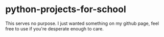 # python-projects-for-school
This serves no purpose. I just wanted something on my github page, feel free to use if you're desperate enough to care.
